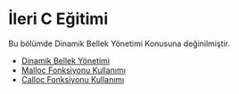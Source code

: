 # İleri C Eğitimi
Bu bölümde Dinamik Bellek Yönetimi Konusuna değinilmiştir.

<ul>      
      <li><a href="https://github.com/kutayozturk/ilerii-cpp/blob/main/01%20-%20Dinamik%20Bellek%20Y%C3%B6netimi.md">Dinamik Bellek Yönetimi</a></li>
      <li><a href="https://github.com/kutayozturk/ileri-c/blob/main/02%20-%20malloc%20Fonksiyonu%20Kullan%C4%B1m%C4%B1.c">Malloc Fonksiyonu Kullanımı</a></li>
      <li><a href="https://github.com/kutayozturk/ileri-c/blob/main/03%20-%20calloc%20Fonksiyonu%20Kullan%C4%B1m%C4%B1.c">Calloc Fonksiyonu Kullanımı</a></li>

     

      
      
</ul>
